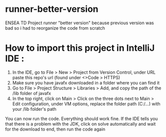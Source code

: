 # runner-better-version
ENSEA TD Project runner
"better version" because previous version was bad so i had to reorganize the code from scratch

# How to import this project in IntelliJ IDE :

1. In the IDE, go to File > New > Project from Version Control, under URL paste this repo's url (found under <>Code > HTTPS)
2. Make sure you have javafx downloaded in a folder where you can find it
3. Go to File > Project Structure > Libraries > Add, and copy the path of the /lib folder of javafx
4. In the top right, click on Main > Click on the three dots next to Main > Edit configuration, under VM options, replace the folder path (C:/...) with your /lib folder's path

You can now run the code. Everything should work fine.
If the IDE tells you that there is a problem with the JDK, click on solve automatically and wait for the download to end, then run the code again
